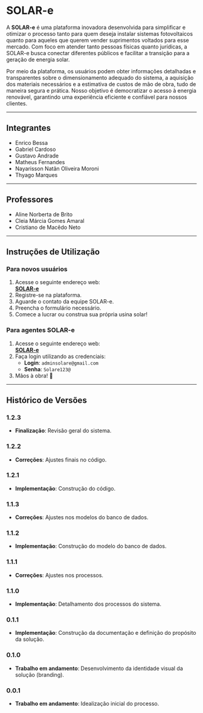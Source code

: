 # SOLAR-e

A **SOLAR-e** é uma plataforma inovadora desenvolvida para simplificar e otimizar o processo tanto para quem deseja instalar sistemas fotovoltaicos quanto para aqueles que querem vender suprimentos voltados para esse mercado. Com foco em atender tanto pessoas físicas quanto jurídicas, a SOLAR-e busca conectar diferentes públicos e facilitar a transição para a geração de energia solar. 

Por meio da plataforma, os usuários podem obter informações detalhadas e transparentes sobre o dimensionamento adequado do sistema, a aquisição dos materiais necessários e a estimativa de custos de mão de obra, tudo de maneira segura e prática. Nosso objetivo é democratizar o acesso à energia renovável, garantindo uma experiência eficiente e confiável para nossos clientes.

---

## Integrantes

- Enrico Bessa  
- Gabriel Cardoso  
- Gustavo Andrade  
- Matheus Fernandes  
- Nayarisson Natãn Oliveira Moroni  
- Thyago Marques  

---

## Professores

- Aline Norberta de Brito  
- Cleia Márcia Gomes Amaral  
- Cristiano de Macêdo Neto  

---

## Instruções de Utilização

### Para novos usuários

1. Acesse o seguinte endereço web:  
   **[SOLAR-e](https://solare-gsccgbfnashncjfb.brazilsouth-01.azurewebsites.net/)**  
2. Registre-se na plataforma.  
3. Aguarde o contato da equipe SOLAR-e.  
4. Preencha o formulário necessário.  
5. Comece a lucrar ou construa sua própria usina solar!  

### Para agentes SOLAR-e

1. Acesse o seguinte endereço web:  
   **[SOLAR-e](https://solare-gsccgbfnashncjfb.brazilsouth-01.azurewebsites.net/)**  
2. Faça login utilizando as credenciais:  
   - **Login**: `adminsolare@gmail.com`  
   - **Senha**: `Solare123@`  
3. Mãos à obra! 🚀  

---

## Histórico de Versões

### 1.2.3
- **Finalização**: Revisão geral do sistema.

### 1.2.2
- **Correções**: Ajustes finais no código.

### 1.2.1
- **Implementação**: Construção do código.

### 1.1.3
- **Correções**: Ajustes nos modelos do banco de dados.

### 1.1.2
- **Implementação**: Construção do modelo do banco de dados.

### 1.1.1
- **Correções**: Ajustes nos processos.

### 1.1.0
- **Implementação**: Detalhamento dos processos do sistema.

### 0.1.1
- **Implementação**: Construção da documentação e definição do propósito da solução.

### 0.1.0
- **Trabalho em andamento**: Desenvolvimento da identidade visual da solução (branding).

### 0.0.1
- **Trabalho em andamento**: Idealização inicial do processo.
